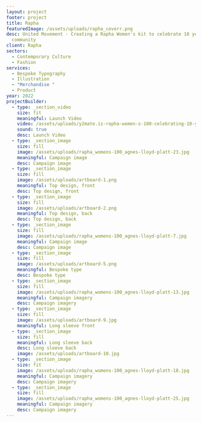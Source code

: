 ```yaml
---
layout: project
footer: project
title: Rapha
featuredImage: /assets/uploads/rapha_coverr.png
desc: United Movement - Creating a Rapha Women's kit to celebrate 10 years of
  community
client: Rapha
sectors:
  - Contemporary Culture
  - Fashion
services:
  - Bespoke Typography
  - Illustration
  - "Merchandise "
  - Product
year: 2022
projectBuilder:
  - type: _section_video
    size: fit
    meaningful: Launch Video
    video: /assets/uploads/y2mate.is-rapha-women-s-100-celebrating-10-years-wu1tniirhlw-1080p-1655515920055-1-.mp4
    sound: true
    desc: Launch Video
  - type: _section_image
    size: fill
    image: /assets/uploads/rapha_womens-100_agnes-lloyd-platt-23.jpg
    meaningful: Campaign image
    desc: Campaign image
  - type: _section_image
    size: fill
    image: /assets/uploads/artboard-1.png
    meaningful: Top design, front
    desc: Top design, front
  - type: _section_image
    size: fill
    image: /assets/uploads/artboard-2.png
    meaningful: Top design, back
    desc: Top design, back
  - type: _section_image
    size: fill
    image: /assets/uploads/rapha_womens-100_agnes-lloyd-platt-7.jpg
    meaningful: Campaign image
    desc: Campaign image
  - type: _section_image
    size: fill
    image: /assets/uploads/artboard-5.png
    meaningful: Bespoke type
    desc: Bespoke type
  - type: _section_image
    size: fill
    image: /assets/uploads/rapha_womens-100_agnes-lloyd-platt-13.jpg
    meaningful: Campaign imagery
    desc: Campaign imagery
  - type: _section_image
    size: fill
    image: /assets/uploads/artboard-9.jpg
    meaningful: Long sleeve front
  - type: _section_image
    size: fill
    meaningful: Long sleeve back
    desc: Long sleeve back
    image: /assets/uploads/artboard-10.jpg
  - type: _section_image
    size: fit
    image: /assets/uploads/rapha_womens-100_agnes-lloyd-platt-18.jpg
    meaningful: Campaign imagery
    desc: Campaign imagery
  - type: _section_image
    size: fill
    image: /assets/uploads/rapha_womens-100_agnes-lloyd-platt-25.jpg
    meaningful: Campaign imagery
    desc: Campaign imagery
---
```


